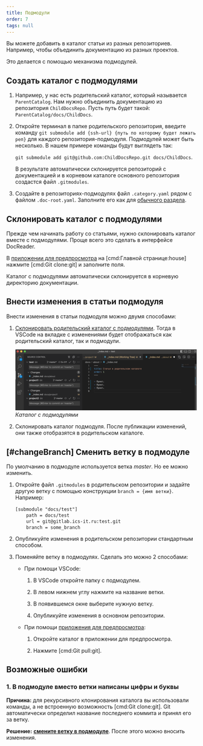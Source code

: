 ```yaml
---
title: Подмодули
order: 7
tags: null
---
```


Вы можете добавить в каталог статьи из разных репозиториев. Например, чтобы объединить документацию из разных проектов.

Это делается с помощью механизма подмодулей.

## Создать каталог с подмодулями

1. Например, у нас есть родительский каталог, который называется `ParentCatalog`. Нам нужно объединить документацию из репозитория `ChildDocsRepo`. Пусть путь будет такой: `ParentCatalog/docs/ChildDocs`.

2. Откройте терминал в папке родительского репозитория, введите команду `git submodule add {ssh-url} {путь по которому будет лежать реп}` для каждого репозитория-подмодуля. Подмодулей может быть несколько. В нашем примере команды будут выглядеть так:

   `git submodule add git@github.com:ChildDocsRepo.git docs/ChildDocs`.

   В результате автоматически склонируется репозиторий с документацией и в корневом каталоге основного репозитория создастся файл `.gitmodules`.

3. Создайте в репозиториях-подмодулях файл `.category.yaml` рядом с файлом `.doc-root.yaml`. Заполните его как для [обычного раздела](.../catalog#%D1%80%D0%B0%D0%B7%D0%B4%D0%B5%D0%BB%D1%8B).

## Склонировать каталог с подмодулями

Прежде чем начинать работу со статьями, нужно склонировать каталог вместе с подмодулями. Проще всего это сделать в интерфейсе DocReader.

В [приложении для предпросмотра](.../local) на [cmd:Главной странице:house] нажмите [cmd:Git clone:git] и заполните поля.

Каталог с подмодулями автоматически склонируется в корневую директорию документации.


## Внести изменения в статьи подмодуля

Внести изменения в статьи подмодуля можно двумя способами:

1. [Склонировать родительский каталог с подмодулями](#склонировать-каталог-с-подмодулями). Тогда в VSCode на вкладке с изменениями будет отображаться как родительский каталог, так и подмодули.

   ![](sub1.png)
   *Каталог с подмодулями*

2. Склонировать каталог подмодуля. После публикации изменений, они также отобразятся в родительском каталоге.


## [#changeBranch] Сменить ветку в подмодуле

По умолчанию в подмодуле используется ветка *master*. Но ее можно изменить.

1. Откройте файл `.gitmodules` в родительском репозитории и задайте другую ветку с помощью конструкции `branch = {имя ветки}`. Например:

   ```
   [submodule "docs/test"]
       path = docs/test
       url = git@gitlab.ics-it.ru:test.git
       branch = some_branch
   ```

2. Опубликуйте изменения в родительском репозитории стандартным способом.

3. Поменяйте ветку в подмодулях. Сделать это можно 2 способами:

   - При помощи VSCode:

      1. В VSCode откройте папку с подмодулем.

      2. В левом нижнем углу нажмите на название ветки.

      3. В появившемся окне выберите нужную ветку.

      4. Опубликуйте изменения в основном репозитории.

   - При помощи [приложения для предпросмотра](.../local):

      1. Откройте каталог в приложении для предпросмотра.

      2. Нажмите [cmd:Git pull:git].



## Возможные ошибки

### 1. В подмодуле вместо ветки написаны цифры и буквы
**Причина:** для рекурсивного клонирования каталога вы использовали команды, а не встроенную возможность [cmd:Git clone:git]. Git автоматически определил название последнего коммита и принял его за ветку.

**Решение:** [**смените ветку в подмодуле**](#changeBranch). После этого можно вносить изменения.
